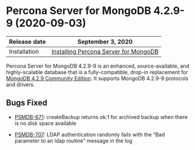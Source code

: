 # Percona Server for MongoDB 4.2.9-9 (2020-09-03)

| Release date | September 3, 2020  |
|------------- | ---------------|
| Installation | [Installing Percona Server for MongoDB](../install/index.md)|



Percona Server for MongoDB 4.2.9-9 is an enhanced, source-available, and highly-scalable database that is a
fully-compatible, drop-in replacement for [MongoDB 4.2.9 Community Edition](https://docs.mongodb.com/manual/release-notes/4.2/#aug-21-2020).
It supports MongoDB 4.2.9-9 protocols and drivers.

## Bugs Fixed


* [PSMDB-671](https://jira.percona.com/browse/PSMDB-671): createBackup returns ok:1 for archived backup when there is no disk space available

* [PSMDB-707](https://jira.percona.com/browse/PSMDB-707): LDAP authentication randomly fails with the “Bad parameter to an ldap routine” message in the log

